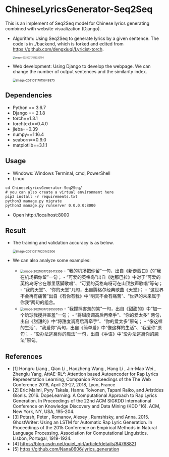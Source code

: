 # ChineseLyricsGenerator-Seq2Seq

This is an implement of Seq2Seq model for Chinese lyrics generating combined with website visualization (Django).

- Algorithm: Using Seq2Seq to generate lyrics by a given sentence. The code is in ./backend, which is forked and edited from https://github.com/dengxiuqi/Lyricist-torch.

  <img src="https://i.loli.net/2021/03/17/zsRJXTFKjmWevYk.png" alt="image-20210317015320194" style="zoom:50%;" />

- Web development: Using Django to develop the webpage. We can change the number of output sentences and the similarity index.

  <img src="https://i.loli.net/2021/03/17/vxiLpRWPISmYaMs.png" alt="image-20210317015648875" style="zoom: 67%;" />

## Dependencies

- Python == 3.6.7
- Django == 2.1.8
- torch==1.3.1
- torchtext==0.4.0
- jieba==0.39
- numpy==1.16.4
- seaborn==0.9.0
- matplotlib==3.1.1

## Usage

- Windows: Windows Terminal, cmd, PowerShell
- Linux

```
cd ChineseLyricsGenerator-Seq2Seq/
# you can also create a virtual environment here
pip3 install -r requirements.txt
python3 manage.py migrate
python3 manage.py runserver 0.0.0.0:8000
```

- Open http://localhost:8000

## Result

- The training and validation accuracy is as below.

  <img src="https://i.loli.net/2021/03/17/aonTbH8QxvFJqMm.png" alt="image-20210317020142306" style="zoom: 67%;" />

- We can also analyze some examples:

  - <img src="https://i.loli.net/2021/03/17/jdLUzoyMhePIYaw.png" alt="image-20210317020413356" style="zoom:67%;" />
    - “我的机场把你留”一句，出自《新走西口》的“我在机场把你留”一句；
    - “可爱的英格鸟”出自《达那巴拉》中对于“可爱的英格鸟呀它在哪里落脚歌唱”、“可爱的英格鸟呀可在山顶放声歌唱”等句；
    - “我的天堂”、“你的天堂”几句，出自腾格尔经典歌曲《天堂》；
    - “这世界不会再有痛苦”出自《有你有我》中“明天不会有痛苦”、“世界的未来属于你我”两句的组合。
  - <img src="https://i.loli.net/2021/03/17/3AjV7UGL9YFONfq.png" alt="image-20210317020503555" style="zoom: 67%;" />
    - “我搅拌害羞的笑”一句，出自《甜甜的》中“加一个奶球我搅拌害羞”一句；
    - “将甜度调高后再牵手”、“你的爱太多” 两句，出自《甜甜的》中“将甜度调高后再牵手”、“你的爱太多”原句；
    - “像这样的生活”、“我爱你”两句，出自《简单爱》中“像这样的生活”、“我爱你”原句；
    - “没办法逃离你的魔法”一句，出自《手语》中“没办法逃离你的魔法”原句。

## References

- [1] Hongru Liang , Qian Li , Haozheng Wang , Hang Li , Jin-Mao Wei ,  Zhenglu Yang, AttAE-RL²: Attention based Autoencoder for Rap Lyrics  Representation Learning, Companion Proceedings of the The Web Conference  2018, April 23-27, 2018, Lyon, France
- [2] Eric Malmi, Pyry Takala, Hannu Toivonen, Tapani Raiko, and  Aristides Gionis. 2016. DopeLearning: A Computational Approach to Rap  Lyrics Generation. In Proceedings of the 22nd ACM SIGKDD International  Conference on Knowledge Discovery and Data Mining (KDD '16). ACM, New  York, NY, USA, 195-204.
- [3] Potash, Peter , Romanov, Alexey , Rumshisky, and Anna. 2015.  GhostWriter: Using an LSTM for Automatic Rap Lyric Generation. In  Proceedings of the 2015 Conference on Empirical Methods in Natural  Language Processing. Association for Computational Linguistics. Lisbon,  Portugal, 1919-1924.
- [4] https://blog.csdn.net/quiet_girl/article/details/84768821
- [5] https://github.com/Nana0606/lyrics_generation